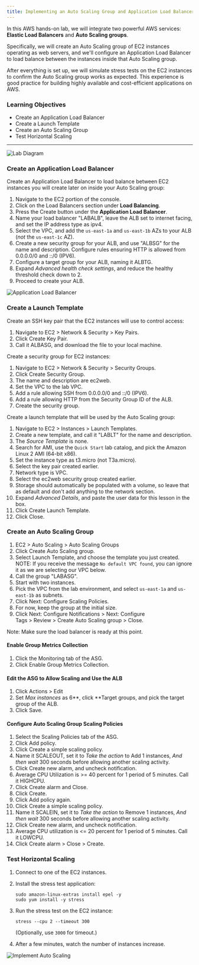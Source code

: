 ```yaml
---
title: Implementing an Auto Scaling Group and Application Load Balancer
---
```


In this AWS hands-on lab, we will integrate two powerful AWS services: **Elastic Load Balancers** and **Auto Scaling groups**.

Specifically, we will create an Auto Scaling group of EC2 instances operating as web servers, and we'll configure an Application Load Balancer to load balance between the instances inside that Auto Scaling group.

After everything is set up, we will simulate stress tests on the EC2 instances to confirm the Auto Scaling group works as expected. This experience is good practice for building highly available and cost-efficient applications on AWS.

### Learning Objectives

* Create an Application Load Balancer
* Create a Launch Template
* Create an Auto Scaling Group
* Test Horizontal Scaling

---

![Lab Diagram](/images/AWS_Certified_Solutions_Architect/lab_diagram_ASGandALB.png)

### Create an Application Load Balancer

Create an Application Load Balancer to load balance between EC2 instances you will create later on inside your Auto Scaling group:

1.  Navigate to the EC2 portion of the console.
2.  Click on the Load Balancers section under **Load Balancing**.
3.  Press the Create button under the **Application Load Balancer**.
4.  Name your load balancer "LABALB", leave the ALB set to internet facing, and set the IP address type as ipv4.
5.  Select the VPC, and add the `us-east-1a` and `us-east-1b` AZs to your ALB (*not* the `us-east-1c` AZ).
6.  Create a new security group for your ALB, and use "ALBSG" for the name and description. Configure rules ensuring HTTP is allowed from 0.0.0.0/0 and ::/0 (IPV6).
7.  Configure a target group for your ALB, naming it ALBTG.
8.  Expand *Advanced health check settings*, and reduce the healthy threshold check down to 2.
9.  Proceed to create your ALB.

![Application Load Balancer](/images/AWS_Certified_Solutions_Architect/Lab-ApplicationLoadBalancer.jpg)

### Create a Launch Template

Create an SSH key pair that the EC2 instances will use to control access:

1.  Navigate to EC2 > Network & Security > Key Pairs.
2.  Click Create Key Pair.
3.  Call it ALBASG, and download the file to your local machine.

Create a security group for EC2 instances:

1.  Navigate to EC2 > Network & Security > Security Groups.
2.  Click Create Security Group.
3.  The name and description are ec2web.
4.  Set the VPC to the lab VPC.
5.  Add a rule allowing SSH from 0.0.0.0/0 and ::/0 (IPV6).
6.  Add a rule allowing HTTP from the Security Group ID of the ALB.
7.  Create the security group.

Create a launch template that will be used by the Auto Scaling group:

1.  Navigate to EC2 > Instances > Launch Templates.
2.  Create a new template, and call it "LABLT" for the name and description.
3.  The *Source Template* is none.
4.  Search for AMI, use the `Quick Start` lab catalog, and pick the Amazon Linux 2 AMI (64-bit x86).
5.  Set the instance type as t3.micro (not T3a.micro).
6.  Select the key pair created earlier.
7.  Network type is VPC.
8.  Select the ec2web security group created earlier.
9.  Storage should automatically be populated with a volume, so leave that as default and don't add anything to the network section.
10. Expand *Advanced Details*, and paste the user data for this lesson in the box.
11. Click Create Launch Template.
12. Click Close.

### Create an Auto Scaling Group

1.  EC2 > Auto Scaling > Auto Scaling Groups
2.  Click Create Auto Scaling group.
3.  Select Launch Template, and choose the template you just created. NOTE: If you receive the message `No default VPC found`, you can ignore it as we are selecting our VPC below.
4.  Call the group "LABASG".
5.  Start with two instances.
6.  Pick the VPC from the lab environment, and select `us-east-1a` and `us-east-1b` as subnets.
7.  Click Next: Configure Scaling Policies.
8.  For now, keep the group at the initial size.
9.  Click Next: Configure Notifications > Next: Configure Tags > Review > Create Auto Scaling group > Close.

Note: Make sure the load balancer is ready at this point.

#### Enable Group Metrics Collection

1.  Click the Monitoring tab of the ASG.
2.  Click Enable Group Metrics Collection.

#### Edit the ASG to Allow Scaling and Use the ALB

1.  Click Actions > Edit
2.  Set *Max instances* as 6**, click **Target groups, and pick the target group of the ALB.
3.  Click Save.

#### Configure Auto Scaling Group Scaling Policies

1.  Select the Scaling Policies tab of the ASG.
2.  Click Add policy.
3.  Click Create a simple scaling policy.
4.  Name it SCALEOUT, set it to *Take the action* to Add 1 instances, *And then wait* 300 seconds before allowing another scaling activity.
5.  Click Create new alarm, and uncheck notification.
6.  Average CPU Utilization is >= 40 percent for 1 period of 5 minutes. Call it HIGHCPU.
7.  Click Create alarm and Close.
8.  Click Create.
9.  Click Add policy again.
10. Click Create a simple scaling policy.
11. Name it SCALEIN, set it to *Take the action* to Remove 1 instances, *And then wait* 300 seconds before allowing another scaling activity.
12. Click Create new alarm, and uncheck notification.
13. Average CPU utilization is <= 20 percent for 1 period of 5 minutes. Call it LOWCPU.
14. Click Create alarm > Close > Create.

### Test Horizontal Scaling

1.  Connect to one of the EC2 instances.
2.  Install the stress test application:

    ```
    sudo amazon-linux-extras install epel -y
    sudo yum install -y stress
    ```

3.  Run the stress test on the EC2 instance:

    ```
    stress --cpu 2 --timeout 300
    ```

    (Optionally, use `3000` for timeout.)

4.  After a few minutes, watch the number of instances increase.


![Implement Auto Scaling](/images/AWS_Certified_Solutions_Architect/Lab-AutoScaling.jpg)



